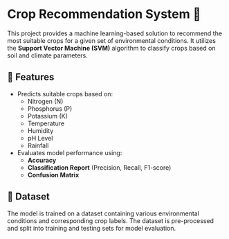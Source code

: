 # Crop Recommendation System 🌾

This project provides a machine learning-based solution to recommend the most suitable crops for a given set of environmental conditions. It utilizes the **Support Vector Machine (SVM)** algorithm to classify crops based on soil and climate parameters.

## 📌 Features

- Predicts suitable crops based on:
  - Nitrogen (N)
  - Phosphorus (P)
  - Potassium (K)
  - Temperature
  - Humidity
  - pH Level
  - Rainfall
- Evaluates model performance using:
  - **Accuracy**
  - **Classification Report** (Precision, Recall, F1-score)
  - **Confusion Matrix**

## 📂 Dataset

The model is trained on a dataset containing various environmental conditions and corresponding crop labels. The dataset is pre-processed and split into training and testing sets for model evaluation.
